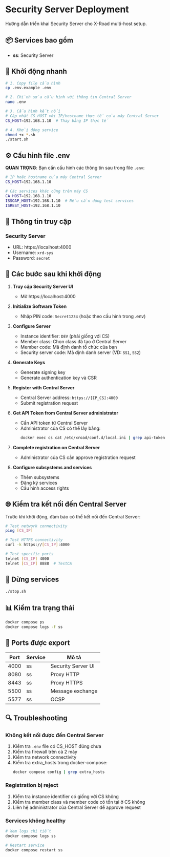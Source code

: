 # Security Server Deployment

Hướng dẫn triển khai Security Server cho X-Road multi-host setup.

## 📦 Services bao gồm

- **ss**: Security Server

## 🚀 Khởi động nhanh

```bash
# 1. Copy file cấu hình
cp .env.example .env

# 2. Chỉnh sửa cấu hình với thông tin Central Server
nano .env

# 3. Cấu hình kết nối
# Cập nhật CS_HOST với IP/hostname thực tế của máy Central Server
CS_HOST=192.168.1.10  # Thay bằng IP thực tế

# 4. Khởi động service
chmod +x *.sh
./start.sh
```

## ⚙️ Cấu hình file .env

**QUAN TRỌNG**: Bạn cần cấu hình các thông tin sau trong file `.env`:

```bash
# IP hoặc hostname của máy Central Server
CS_HOST=192.168.1.10

# Các services khác cũng trên máy CS
CA_HOST=192.168.1.10
ISSOAP_HOST=192.168.1.10  # Nếu cần dùng test services
ISREST_HOST=192.168.1.10
```

## 🔑 Thông tin truy cập

### Security Server
- URL: https://localhost:4000
- Username: `xrd-sys`
- Password: `secret`

## 📝 Các bước sau khi khởi động

1. **Truy cập Security Server UI**
   - Mở https://localhost:4000

2. **Initialize Software Token**
   - Nhập PIN code: `Secret1234` (hoặc theo cấu hình trong .env)

3. **Configure Server**
   - Instance identifier: `DEV` (phải giống với CS)
   - Member class: Chọn class đã tạo ở Central Server
   - Member code: Mã định danh tổ chức của bạn
   - Security server code: Mã định danh server (VD: `SS1`, `SS2`)

4. **Generate Keys**
   - Generate signing key
   - Generate authentication key và CSR

5. **Register with Central Server**
   - Central Server address: `https://[IP_CS]:4000`
   - Submit registration request

6. **Get API Token from Central Server administrator**
   - Cần API token từ Central Server
   - Administrator của CS có thể lấy bằng:
     ```bash
     docker exec cs cat /etc/xroad/conf.d/local.ini | grep api-token
     ```

7. **Complete registration on Central Server**
   - Administrator của CS cần approve registration request

8. **Configure subsystems and services**
   - Thêm subsystems
   - Đăng ký services
   - Cấu hình access rights

## 🌐 Kiểm tra kết nối đến Central Server

Trước khi khởi động, đảm bảo có thể kết nối đến Central Server:

```bash
# Test network connectivity
ping [CS_IP]

# Test HTTPS connectivity
curl -k https://[CS_IP]:4000

# Test specific ports
telnet [CS_IP] 4000
telnet [CS_IP] 8888  # TestCA
```

## 🛑 Dừng services

```bash
./stop.sh
```

## 📊 Kiểm tra trạng thái

```bash
docker compose ps
docker compose logs -f ss
```

## 🔧 Ports được export

| Port | Service | Mô tả |
|------|---------|-------|
| 4000 | ss | Security Server UI |
| 8080 | ss | Proxy HTTP |
| 8443 | ss | Proxy HTTPS |
| 5500 | ss | Message exchange |
| 5577 | ss | OCSP |

## 🔍 Troubleshooting

### Không kết nối được đến Central Server

1. Kiểm tra `.env` file có CS_HOST đúng chưa
2. Kiểm tra firewall trên cả 2 máy
3. Kiểm tra network connectivity
4. Kiểm tra extra_hosts trong docker-compose:
   ```bash
   docker compose config | grep extra_hosts
   ```

### Registration bị reject

1. Kiểm tra instance identifier có giống với CS không
2. Kiểm tra member class và member code có tồn tại ở CS không
3. Liên hệ administrator của Central Server để approve request

### Services không healthy

```bash
# Xem logs chi tiết
docker compose logs ss

# Restart service
docker compose restart ss
```

